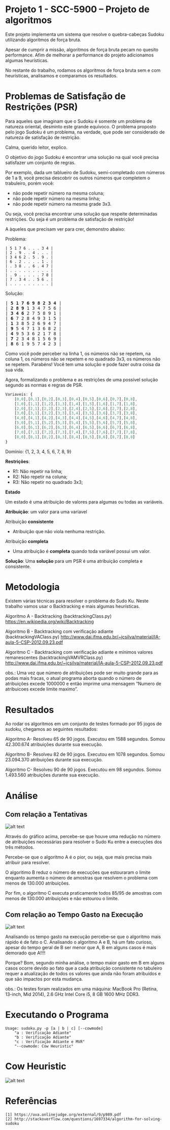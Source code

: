 # Projeto 1 - SCC-5900  – Projeto de algoritmos
Este projeto implementa um sistema que resolve o quebra-cabeças Sudoku utilizando algoritmos de força bruta. 

Apesar de cumprir a missão, algoritmos de força bruta pecam no quesito performance. Afim de melhorar a performance do projeto adicionamos algumas heurísticas.

No restante do trabalho, rodamos os algoritmos de força bruta sem e com heurísticas, analisamos e comparamos os resultados.

# Problemas de Satisfação de Restrições (PSR)
Para aqueles que imaginam que o Sudoku é somente um problema de natureza oriental, desminto este grande equívoco. O problema proposto pelo jogo Sudoku é um problema, na verdade, que pode ser considerado de natureza de satisfação de restrição.

Calma, querido leitor, explico.

O objetivo do jogo Sudoku é encontrar uma solução na qual você precisa satisfazer um conjunto de regras.

Por exemplo, dada um tablueiro de Sudoku, semi-completado com números de 1 a 9, você precisa descobrir os outros números que completem o trabuleiro, porém você:
* não pode repetir número na mesma coluna;
* não pode repetir número na mesma linha;
* não pode repetir número na mesma grade 3x3. 

Ou seja, você precisa encontrar uma solução que respeite determinadas restrições. Ou seja é um problema de satisfação de restrição!

A àqueles que precisam ver para crer, demonstro abaixo:

Problema:
```
| 5 1 7 6 . . . 3 4 |
| 2 . 9 . . 4 . . . |
| 3 4 6 2 . 5 . 9 . |
| 6 . 2 . . . . 1 . |
| . 3 8 . . 6 . 4 7 |
| . . . . . . . . . |
| . 9 . . . . . 7 8 |
| 7 . 3 4 . . 5 6 . |
| . . . . . . . . . |
```
Solução:

<pre>
| <b>5</b> <b>1</b> <b>7</b> <b>6</b> <b>9</b> <b>8</b> <b>2</b> <b>3</b> <b>4</b> |
| <b>2</b> <b>8</b> <b>9</b> 1 3 4 7 5 6 |
| <b>3</b> <b>4</b> <b>6</b> 2 7 5 8 9 1 |
| <b>6</b> 7 2 8 4 9 3 1 5 |
| <b>1</b> 3 8 5 2 6 9 4 7 |
| <b>9</b> 5 4 7 1 3 6 8 2 |
| <b>4</b> 9 5 3 6 2 1 7 8 |
| <b>7</b> 2 3 4 8 1 5 6 9 |
| <b>8</b> 6 1 9 5 7 4 2 3 |
</pre>

Como você pode perceber na linha 1, os números não se repetem, na coluna 1, os números não se repetem e no quadrado 3x3, os números não se repetem. Parabéns! Você tem uma solução e pode fazer outra coisa da sua vida.

Agora, formalizando o problema e as restrições de uma possível solução segundo as normas e regras de PSR.

```javascript
Variaveis: {
    [0,0],[0,1],[0,2],[0,3],[0,4],[0,5],[0,6],[0,7],[0,8],
    [1,0],[1,1],[1,2],[1,3],[1,4],[1,5],[1,6],[1,7],[1,8],
    [2,0],[2,1],[2,2],[2,3],[2,4],[2,5],[2,6],[2,7],[2,8],
    [3,0],[3,1],[3,2],[3,3],[3,4],[3,5],[3,6],[3,7],[3,8],
    [4,0],[4,1],[4,2],[4,3],[4,4],[4,5],[4,6],[4,7],[4,8],
    [5,0],[5,1],[5,2],[5,3],[5,4],[5,5],[5,6],[5,7],[5,8],
    [6,0],[6,1],[6,2],[6,3],[6,4],[6,5],[6,6],[6,7],[6,8],
    [7,0],[7,1],[7,2],[7,3],[7,4],[7,5],[7,6],[7,7],[7,8],
    [8,0],[8,1],[8,2],[8,3],[8,4],[8,5],[8,6],[8,7],[8,8]
}
```

Domínio: {1, 2, 3, 4, 5, 6, 7, 8, 9}

**Restrições**:
* R1: Não repetir na linha;
* R2: Não repetir na coluna;
* R3: Não repetir no quadrado 3x3;

**Estado**

Um estado é uma atribuição de valores para algumas ou todas as variáveis.

**Atribuição**: um valor para uma varíavel

Atribuição **consistente**
* Atribuição que não viola nenhuma restrição. 

Atribuição **completa**
* Uma atribuição é **completa** quando toda variável possui um valor. 

**Solução**: Uma **solução** para um PSR é uma atribuição completa e consistente.

# Metodologia

Existem várias técnicas para resolver o problema do Sudo Ku. Neste trabalho vamos usar o Backtracking e mais algumas heurísticas.

Algoritmo A - Backtracking (backtrackingClass.py)
https://en.wikipedia.org/wiki/Backtracking

Algoritmo B - Backtracking com verificação adiante (backtrackingVAClass.py)
http://www.dai.ifma.edu.br/~jcsilva/material/IA-aula-5-CSP-2012.09.23.pdf

Algoritmo C - Backtracking com verificação adiante e mínimos valores remanescentes (backtrackingVAMVRClass.py)
http://www.dai.ifma.edu.br/~jcsilva/material/IA-aula-5-CSP-2012.09.23.pdf

obs.: Uma vez que número de atribuições pode ser muito grande para as podas mais fracas, o atual programa aborta quando o número de atribuições excede 1000000 e então imprime uma mensagem “Numero de atribuicoes excede limite maximo”.

# Resultados

Ao rodar os algoritmos em um conjunto de testes formado por 95 jogos de sudoku, chegamos ao seguintes resultados:

Algoritmo A- Resolveu 65 de 90 jogos. Executou em 1588 segundos. Somou 42.300.674 atribuições durante sua execução.

Algoritmo B- Resolveu 82 de 90 jogos. Executou em 1078 segundos. Somou 23.094.370 atribuições durante sua execução.

Algoritmo C- Resolveu 90 de 90 jogos. Executou em 98 segundos. Somou 1.493.560 atribuições durante sua execução.

# Análise

## Com relação a Tentativas

![alt text](https://github.com/DaniloOliveira28/Sudoku/blob/master/Data/histograma_atribuicoes.png "Histograma de Tempo")

Através do gráfico acima, percebe-se que houve uma redução no número de atribuições necessárias para resolver o Sudo Ku entre a execuções dos três métodos.

Percebe-se que o algoritmo A é o pior, ou seja, que mais precisa mais atribuir para resolver.

O algoritimo B reduz o número de execuções que estouraram o limite enquanto aumenta o número de amostras que resolvem o problema com menos de 130.000 atribuições.

Por fim, o algoritmo C executa praticamente todos 85/95 de amostras com menos de 130.000 atribuições e não estourou o limite.

## Com relação ao Tempo Gasto na Execução

![alt text](https://github.com/DaniloOliveira28/Sudoku/blob/master/Data/histograma_tempo.png "Histograma de Atribuições")

Analisando os tempo gasto na execução percebe-se que o algoritmo mais rápido é de fato o C. Analisando o algoritmo A e B, há um fato curioso, apesar do tempo geral de B ser menor que A, B em alguns casos é mais demorado que A!!!!


Porque? Bom, segundo minha análise, o tempo maior gasto em B em alguns casos ocorre devido ao fato que a cada atribuição consistente no tabuleiro requer a atualização de todos os valores que ainda não foram atribuídos e que são impactos por esta mudança.

obs.: Os testes foram realizados em uma máquina:
MacBook Pro (Retina, 13-inch, Mid 2014), 2.6 GHz Intel Core i5, 8 GB 1600 MHz DDR3.


# Executando o Programa

    Usage: sudoku.py -p [a | b | c] [--cowmode]
        "a : Verificação Adiante"
        "b : Verificação Adiante"
        "c : Verificação Adiante e MVR"
        "--cowmode: Cow Heuristic"

# Cow Heuristic

![alt text](https://github.com/DaniloOliveira28/Sudoku/blob/master/Data/cow.jpg "Cow Heuristic")


# Referências
    [1] https://uva.onlinejudge.org/external/9/p989.pdf
    [2] http://stackoverflow.com/questions/1697334/algorithm-for-solving-sudoku
